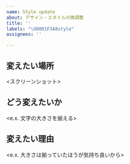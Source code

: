 ```yaml
---
name: Style update
about: デザイン・スタイルの微調整
title: ''
labels: "\U0001F3A8style"
assignees: ''

---
```


## 変えたい場所
<スクリーンショット>

## どう変えたいか
<e.x. 文字の大きさを揃える>

## 変えたい理由
<e.x. 大きさは揃っていたほうが気持ち良いから>
